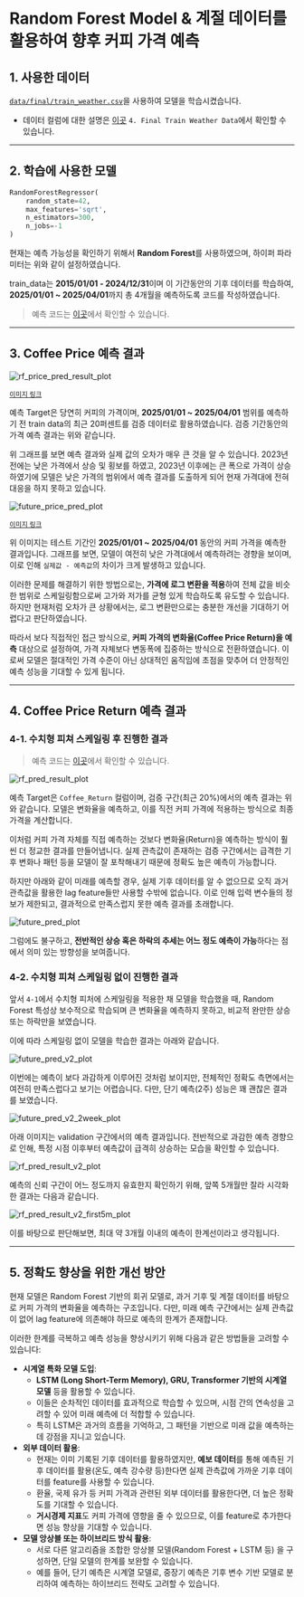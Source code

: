 # Random Forest Model & 계절 데이터를 활용하여 향후 커피 가격 예측

## 1. 사용한 데이터

[`data/final/train_weather.csv`](https://github.com/MJU-Capstone-2025/data-prep/blob/f-weatherNmarket/data/final/train_weather.csv)을 사용하여 모델을 학습시켰습니다.

-   데이터 컬럼에 대한 설명은 [이곳](https://github.com/MJU-Capstone-2025/data-prep/blob/f-weatherNmarket/docs/description_data.md) `4. Final Train Weather Data`에서 확인할 수 있습니다.

---

## 2. 학습에 사용한 모델

```py
RandomForestRegressor(
    random_state=42,
    max_features='sqrt',
    n_estimators=300,
    n_jobs=-1
)
```

현재는 예측 가능성을 확인하기 위해서 **Random Forest**를 사용하였으며, 하이퍼 파라미터는 위와 같이 설정하였습니다.

train_data는 **2015/01/01 - 2024/12/31**이며 이 기간동안의 기후 데이터를 학습하여, **2025/01/01 ~ 2025/04/01**까지 총 4개월을 예측하도록 코드를 작성하였습니다.

> 예측 코드는 [이곳](https://github.com/MJU-Capstone-2025/data-prep/blob/f-weatherNmarket/src/test/rf_pred_price.py)에서 확인할 수 있습니다.

---

## 3. Coffee Price 예측 결과

![rf_price_pred_result_plot](https://github.com/MJU-Capstone-2025/data-prep/blob/f-weatherNmarket/data/test_pred_result/rf/rf_price_pred_result_plot.png?raw=true)

<small>[이미지 링크](https://github.com/MJU-Capstone-2025/data-prep/blob/f-weatherNmarket/data/test_pred_result/rf/rf_price_pred_result_plot.png)</small>

예측 Target은 당연히 커피의 가격이며, **2025/01/01 ~ 2025/04/01** 범위를 예측하기 전 train data의 최근 20퍼센트를 검증 데이터로 활용하였습니다. 검증 기간동안의 가격 예측 결과는 위와 같습니다.

위 그래프를 보면 예측 결과와 실제 값의 오차가 매우 큰 것을 알 수 있습니다. 2023년 전에는 낮은 가격에서 상승 및 횡보를 하였고, 2023년 이후에는 큰 폭으로 가격이 상승하였기에 모델은 낮은 가격의 범위에서 예측 결과를 도출하게 되어 현재 가격대에 전혀 대응을 하지 못하고 있습니다.

![future_price_pred_plot](https://github.com/MJU-Capstone-2025/data-prep/blob/f-weatherNmarket/data/test_pred_result/rf/future_price_pred_plot.png?raw=true)

<small>[이미지 링크](https://github.com/MJU-Capstone-2025/data-prep/blob/f-weatherNmarket/data/test_pred_result/rf/future_price_pred_plot.png)</small>

위 이미지는 테스트 기간인 **2025/01/01 ~ 2025/04/01** 동안의 커피 가격을 예측한 결과입니다. 그래프를 보면, 모델이 여전히 낮은 가격대에서 예측하려는 경향을 보이며, 이로 인해 `실제값 - 예측값`의 차이가 크게 발생하고 있습니다.

이러한 문제를 해결하기 위한 방법으로는, **가격에 로그 변환을 적용**하여 전체 값을 비슷한 범위로 스케일링함으로써 고가와 저가를 균형 있게 학습하도록 유도할 수 있습니다. 하지만 현재처럼 오차가 큰 상황에서는, 로그 변환만으로는 충분한 개선을 기대하기 어렵다고 판단하였습니다.

따라서 보다 직접적인 접근 방식으로, **커피 가격의 변화율(Coffee Price Return)을 예측** 대상으로 설정하여, 가격 자체보다 변동폭에 집중하는 방식으로 전환하였습니다. 이로써 모델은 절대적인 가격 수준이 아닌 상대적인 움직임에 초점을 맞추어 더 안정적인 예측 성능을 기대할 수 있게 됩니다.

---

## 4. Coffee Price Return 예측 결과

### 4-1. 수치형 피쳐 스케일링 후 진행한 결과

> 예측 코드는 [이곳](https://github.com/MJU-Capstone-2025/data-prep/blob/f-weatherNmarket/src/test/rf_pred_return.py)에서 확인할 수 있습니다.

![rf_pred_result_plot](https://github.com/MJU-Capstone-2025/data-prep/blob/f-weatherNmarket/data/test_pred_result/rf/rf_pred_result_plot.png?raw=true)

예측 Target은 `Coffee_Return` 컬럼이며, 검증 구간(최근 20%)에서의 예측 결과는 위와 같습니다. 모델은 변화율을 예측하고, 이를 직전 커피 가격에 적용하는 방식으로 최종 가격을 계산합니다.

이처럼 커피 가격 자체를 직접 예측하는 것보다 변화율(Return)을 예측하는 방식이 훨씬 더 정교한 결과를 만들어냅니다. 실제 관측값이 존재하는 검증 구간에서는 급격한 기후 변화나 패턴 등을 모델이 잘 포착해내기 때문에 정확도 높은 예측이 가능합니다.

하지만 아래와 같이 미래를 예측할 경우, 실제 기후 데이터를 알 수 없으므로 오직 과거 관측값을 활용한 lag feature들만 사용할 수밖에 없습니다. 이로 인해 입력 변수들의 정보가 제한되고, 결과적으로 만족스럽지 못한 예측 결과를 초래합니다.

![future_pred_plot](https://github.com/MJU-Capstone-2025/data-prep/blob/f-weatherNmarket/data/test_pred_result/rf/future_pred_plot.png?raw=true)

그럼에도 불구하고, **전반적인 상승 혹은 하락의 추세는 어느 정도 예측이 가능**하다는 점에서 의미 있는 방향성을 보여줍니다.

### 4-2. 수치형 피쳐 스케일링 없이 진행한 결과

앞서 `4-1`에서 수치형 피처에 스케일링을 적용한 채 모델을 학습했을 때, Random Forest 특성상 보수적으로 학습되며 큰 변화율을 예측하지 못하고, 비교적 완만한 상승 또는 하락만을 보였습니다.

이에 따라 스케일링 없이 모델을 학습한 결과는 아래와 같습니다.

![future_pred_v2_plot](https://github.com/MJU-Capstone-2025/data-prep/blob/f-weatherNmarket/data/test_pred_result/rf/future_pred_v2_plot.png?raw=true)

이번에는 예측이 보다 과감하게 이루어진 것처럼 보이지만, 전체적인 정확도 측면에서는 여전히 만족스럽다고 보기는 어렵습니다. 다만, 단기 예측(2주) 성능은 꽤 괜찮은 결과를 보였습니다.

![future_pred_v2_2week_plot](https://github.com/MJU-Capstone-2025/data-prep/blob/f-weatherNmarket/data/test_pred_result/rf/future_pred_v2_2week_plot.png?raw=true)

아래 이미지는 validation 구간에서의 예측 결과입니다. 전반적으로 과감한 예측 경향으로 인해, 특정 시점 이후부터 예측값이 급격히 상승하는 모습을 확인할 수 있습니다.

![rf_pred_result_v2_plot](https://github.com/MJU-Capstone-2025/data-prep/blob/f-weatherNmarket/data/test_pred_result/rf/rf_pred_result_v2_plot.png?raw=true)

예측의 신뢰 구간이 어느 정도까지 유효한지 확인하기 위해, 앞쪽 5개월만 잘라 시각화한 결과는 다음과 같습니다.

![rf_pred_result_v2_first5m_plot](https://github.com/MJU-Capstone-2025/data-prep/blob/f-weatherNmarket/data/test_pred_result/rf/rf_pred_result_v2_first5m_plot.png?raw=true)

이를 바탕으로 판단해보면, 최대 약 3개월 이내의 예측이 한계선이라고 생각됩니다.

---

## 5. 정확도 향상을 위한 개선 방안

현재 모델은 Random Forest 기반의 회귀 모델로, 과거 기후 및 계절 데이터를 바탕으로 커피 가격의 변화율을 예측하는 구조입니다. 다만, 미래 예측 구간에서는 실제 관측값이 없어 lag feature에 의존해야 하므로 예측의 한계가 존재합니다.

이러한 한계를 극복하고 예측 성능을 향상시키기 위해 다음과 같은 방법들을 고려할 수 있습니다:

-   **시계열 특화 모델 도입**:
    -   **LSTM (Long Short-Term Memory), GRU, Transformer 기반의 시계열 모델** 등을 활용할 수 있습니다.
    -   이들은 순차적인 데이터를 효과적으로 학습할 수 있으며, 시점 간의 연속성을 고려할 수 있어 미래 예측에 더 적합할 수 있습니다.
    -   특히 LSTM은 과거의 흐름을 기억하고, 그 패턴을 기반으로 미래 값을 예측하는 데 강점을 지니고 있습니다.
-   **외부 데이터 활용**:
    -   현재는 이미 기록된 기후 데이터를 활용하였지만, **예보 데이터**를 통해 예측된 기후 데이터를 활용(온도, 예측 강수량 등)한다면 실제 관측값에 가까운 기후 데이터를 feature를 사용할 수 있습니다.
    -   환율, 국제 유가 등 커피 가격과 관련된 외부 데이터를 활용한다면, 더 높은 정확도를 기대할 수 있습니다.
    -   **거시경제 지표**도 커피 가격에 영향을 줄 수 있으므로, 이를 feature로 추가한다면 성능 향상을 기대할 수 있습니다.
-   **모델 앙상블 또는 하이브리드 방식 활용**:
    -   서로 다른 알고리즘을 조합한 앙상블 모델(Random Forest + LSTM 등) 을 구성하면, 단일 모델의 한계를 보완할 수 있습니다.
    -   예를 들어, 단기 예측은 시계열 모델로, 중장기 예측은 기후 변수 기반 모델로 분리하여 예측하는 하이브리드 전략도 고려할 수 있습니다.
